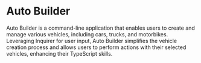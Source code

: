 # Auto Builder
Auto Builder is a command-line application that enables users to create and manage various vehicles, including cars, trucks, and motorbikes. Leveraging Inquirer for user input, Auto Builder simplifies the vehicle creation process and allows users to perform actions with their selected vehicles, enhancing their TypeScript skills.
